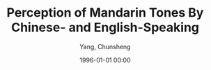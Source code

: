 ---
layout: post
title: Perception of Mandarin Tones By Chinese- and English-Speaking

date: 1996-01-01 00:00
author: Yang, Chunsheng
journal: Linguistics

year: 
---